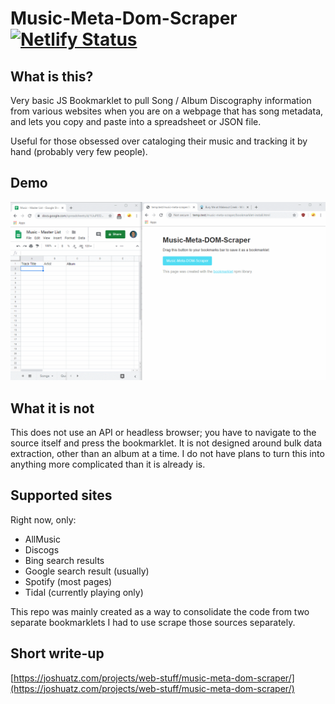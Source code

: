 # Music-Meta-Dom-Scraper [![Netlify Status](https://api.netlify.com/api/v1/badges/28ec7c89-e928-4daa-bcb2-b6bdaa40d4fc/deploy-status)](https://app.netlify.com/sites/music-meta-dom-scraper-bookmarklet/deploys)

## What is this?
Very basic JS Bookmarklet to pull Song / Album Discography information from various websites when you are on a webpage that has song metadata, and lets you copy and paste into a spreadsheet or JSON file. 

Useful for those obsessed over cataloging their music and tracking it by hand (probably very few people).

## Demo
![Demo GIF](./demo.gif)

## What it is not
This does not use an API or headless browser; you have to navigate to the source itself and press the bookmarklet. It is not designed around bulk data extraction, other than an album at a time. I do not have plans to turn this into anything more complicated than it is already is.

## Supported sites
Right now, only:

- AllMusic
- Discogs
- Bing search results
- Google search result (usually)
- Spotify (most pages)
- Tidal (currently playing only)

This repo was mainly created as a way to consolidate the code from two separate bookmarklets I had to use scrape those sources separately.

## Short write-up
[https://joshuatz.com/projects/web-stuff/music-meta-dom-scraper/](https://joshuatz.com/projects/web-stuff/music-meta-dom-scraper/)